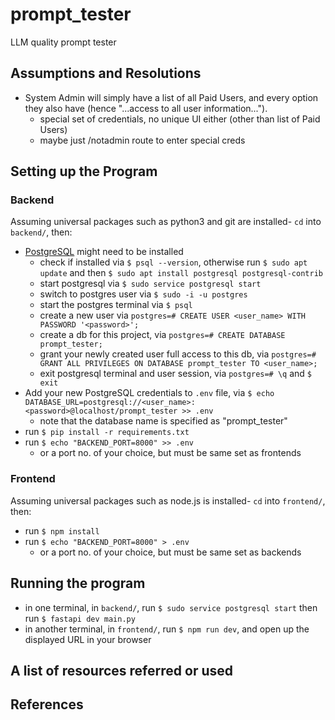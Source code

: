 # prompt_tester

LLM quality prompt tester

## Assumptions and Resolutions

- System Admin will simply have a list of all Paid Users, and every option they also have (hence "...access to all user information...").
  - special set of credentials, no unique UI either (other than list of Paid Users)
  - maybe just /notadmin route to enter special creds

## Setting up the Program

### Backend

Assuming universal packages such as python3 and git are installed- `cd` into `backend/`, then:

- [PostgreSQL](https://www.postgresql.org/download/) might need to be installed
  - check if installed via `$ psql --version`, otherwise run `$ sudo apt update` and then `$ sudo apt install postgresql postgresql-contrib`
  - start postgresql via `$ sudo service postgresql start`
  - switch to postgres user via `$ sudo -i -u postgres`
  - start the postgres terminal via `$ psql`
  - create a new user via `postgres=# CREATE USER <user_name> WITH PASSWORD '<password>';`
  - create a db for this project, via `postgres=# CREATE DATABASE prompt_tester;`
  - grant your newly created user full access to this db, via `postgres=# GRANT ALL PRIVILEGES ON DATABASE prompt_tester TO <user_name>;`
  - exit postgresql terminal and user session, via `postgres=# \q` and `$ exit`
- Add your new PostgreSQL credentials to `.env` file, via `$ echo DATABASE_URL=postgresql://<user_name>:<password>@localhost/prompt_tester >> .env`
  - note that the database name is specified as "prompt_tester"
- run `$ pip install -r requirements.txt`
- run `$ echo "BACKEND_PORT=8000" >> .env`
  - or a port no. of your choice, but must be same set as frontends

### Frontend

Assuming universal packages such as node.js is installed- `cd` into `frontend/`, then:

- run `$ npm install`
- run `$ echo "BACKEND_PORT=8000" > .env`
  - or a port no. of your choice, but must be same set as backends

## Running the program

- in one terminal, in `backend/`, run `$ sudo service postgresql start` then run `$ fastapi dev main.py`
- in another terminal, in `frontend/`, run `$ npm run dev`, and open up the displayed URL in your browser

## A list of resources referred or used

## References
